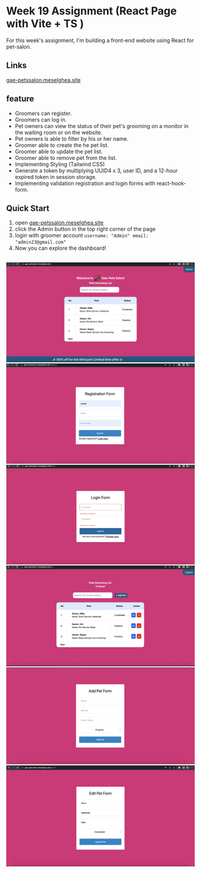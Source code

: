 # Week 19 Assignment (React Page with Vite + TS )

For this week's assignment, I'm building a front-end website using React for pet-salon.

## Links

[gae-petssalon.meselghea.site](https://gae-petssalon.meselghea.site/)

## feature

- Groomers can register.
- Groomers can log in.
- Pet owners can view the status of their pet's grooming on a monitor in the waiting room or on the website.
- Pet owners is able to filter by his or her name.
- Groomer able to create the he pet list.
- Groomer able to update the pet list.
- Groomer able to remove pet from the list.
- Implementing Styling (Tailwind CSS)
- Generate a token by multiplying UUID4 x 3, user ID, and a 12-hour expired token in session storage.
- Implementing validation registration and login forms with react-hook-form.

## Quick Start

1. open [gae-petssalon.meselghea.site](https://gae-petssalon.meselghea.site/)
2. click the Admin button in the top right corner of the page
3. login with groomer account
   `username: "Admin"
email: "admin23@gmail.com"`
4. Now you can explore the dashboard!

##

![Home](./public/home.png)
![Register](./public/register.png)
![Login](./public/login.png)
![Dashboard](./public/dashboard.png)
![add](./public/add.png)
![edit](./public/edit.png)

